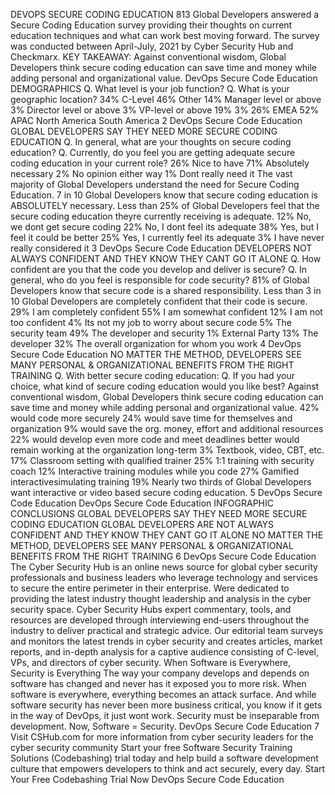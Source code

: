 DEVOPS
SECURE CODING
EDUCATION
813 Global Developers answered a Secure Coding Education 
survey providing their thoughts on current education techniques 
and what can work best moving forward.
The survey was conducted between April\-July, 2021 
by Cyber Security Hub and Checkmarx.
KEY TAKEAWAY:
Against conventional wisdom, 
Global Developers think secure 
coding education can save time 
and money while adding personal 
and organizational value.
DevOps Secure Code Education
DEMOGRAPHICS
Q. What level is 
your job function?
Q. What is your geographic location?
34% 
C\-Level
46%
Other
14% 
Manager level or above
3%
Director level or above
3% 
VP\-level or above
19%
3%
26%
EMEA
52%
APAC
North America
South America
2
DevOps Secure Code Education
GLOBAL DEVELOPERS SAY THEY NEED MORE
SECURE CODING EDUCATION
Q. In general, what 
are your thoughts 
on secure coding 
education?
Q. Currently, do you feel you are getting adequate secure coding education in your current role?
26% 
Nice to have
71%
Absolutely necessary
2% 
No opinion either way
1%
Dont really need it
The vast majority of Global Developers understand 
the need for Secure Coding Education.
7 in 10 Global Developers know that secure 
coding education is ABSOLUTELY necessary.
Less than 25% of Global Developers feel that the secure coding education theyre currently 
receiving is adequate.
12%
No, we dont get 
secure coding
22%
No, I dont feel its 
adequate
38%
Yes, but I feel it 
could be better
25%
Yes, I currently feel 
its adequate
3%
I have never really 
considered it
3
DevOps Secure Code Education
DEVELOPERS NOT ALWAYS CONFIDENT AND
THEY KNOW THEY CANT GO IT ALONE
Q. How confident 
are you that the code 
you develop and 
deliver is secure?
Q. In general, who do you feel is responsible for code security?
81% of Global Developers know that secure code is a shared responsibility.
Less than 3 in 10 Global Developers are 
completely confident that their code is secure.
29%
I am completely confident
55% 
I am somewhat 
confident
12%
I am not too 
confident
4% 
Its not my job to worry 
about secure code
5%
The security
team
49%
The developer
and security
1%
External 
Party
13%
The
developer
32%
The overall 
organization for 
whom you work
4
DevOps Secure Code Education
NO MATTER THE METHOD, DEVELOPERS SEE 
MANY PERSONAL \& ORGANIZATIONAL BENEFITS 
FROM THE RIGHT TRAINING
Q. With better secure coding education:
Q. If you had your choice, what kind of secure coding education would you like best?
Against conventional wisdom, Global Developers think secure coding education can save 
time and money while adding personal and organizational value.
42%
 would code more 
securely
24%
would save time 
for themselves 
and organization
9%
would save the 
org. money, effort 
and additional 
resources
22%
would develop 
even more 
code and meet 
deadlines better
would remain 
working at the 
organization 
long\-term
3%
Textbook, video, CBT, etc.
17%
Classroom setting with qualified trainer
25%
1:1 training with security coach
12%
Interactive training modules while you code
27%
Gamified interactivesimulating training
19%
Nearly two thirds of Global Developers want interactive or video based secure 
coding education.
5
DevOps Secure Code Education
DevOps Secure Code Education
INFOGRAPHIC CONCLUSIONS
GLOBAL DEVELOPERS SAY THEY NEED MORE 
SECURE CODING EDUCATION 
GLOBAL DEVELOPERS ARE NOT ALWAYS CONFIDENT AND 
THEY KNOW THEY CANT GO IT ALONE 
NO MATTER THE METHOD, DEVELOPERS SEE MANY PERSONAL \& 
ORGANIZATIONAL BENEFITS FROM THE RIGHT TRAINING
6
DevOps Secure Code Education
The Cyber Security Hub is an online news source for global cyber security 
professionals and business leaders who leverage technology and services to 
secure the entire perimeter in their enterprise.
Were dedicated to providing the latest industry thought leadership and analysis 
in the cyber security space. Cyber Security Hubs expert commentary, tools, and 
resources are developed through interviewing end\-users throughout the industry 
to deliver practical and strategic advice.
Our editorial team surveys and monitors the latest trends in cyber security and 
creates articles, market reports, and in\-depth analysis for a captive audience 
consisting of C\-level, VPs, and directors of cyber security.
When Software is Everywhere,
Security is Everything
The way your company develops and depends on software has changed and 
never has it exposed you to more risk. When software is everywhere, everything 
becomes an attack surface. And while software security has never been more 
business critical, you know if it gets in the way of DevOps, it just wont work. 
Security must be inseparable from development.
Now, Software \= Security.
DevOps Secure Code Education
7
 Visit CSHub.com for more information from cyber 
security leaders for the cyber security community
Start your free Software Security Training Solutions 
(Codebashing) trial today and help build a software 
development culture that empowers developers to think 
and act securely, every day.
Start Your Free Codebashing Trial Now
DevOps Secure Code Education